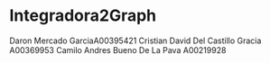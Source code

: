 # Integradora2Graph

Daron Mercado GarciaA00395421
Cristian David Del Castillo Gracia A00369953
Camilo Andres Bueno De La Pava A00219928
